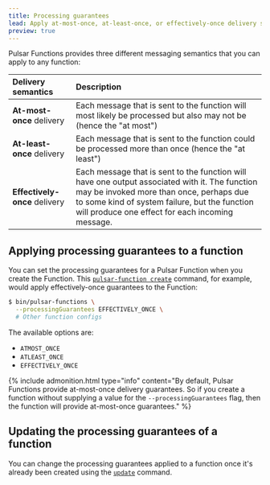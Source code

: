 ```yaml
---
title: Processing guarantees
lead: Apply at-most-once, at-least-once, or effectively-once delivery semantics to Pulsar Functions
preview: true
---
```


Pulsar Functions provides three different messaging semantics that you can apply to any function:

Delivery semantics | Description
:------------------|:-------
**At-most-once** delivery | Each message that is sent to the function will most likely be processed but also may not be (hence the "at most")
**At-least-once** delivery | Each message that is sent to the function could be processed more than once (hence the "at least")
**Effectively-once** delivery | Each message that is sent to the function will have one output associated with it. The function may be invoked more than once, perhaps due to some kind of system failure, but the function will produce one effect for each incoming message.

## Applying processing guarantees to a function

You can set the processing guarantees for a Pulsar Function when you create the Function. This [`pulsar-function create`](../../reference/CliTools#pulsar-admin-functions-create) command, for example, would apply effectively-once guarantees to the Function:

```bash
$ bin/pulsar-functions \
  --processingGuarantees EFFECTIVELY_ONCE \
  # Other function configs
```

The available options are:

* `ATMOST_ONCE`
* `ATLEAST_ONCE`
* `EFFECTIVELY_ONCE`

{% include admonition.html type="info" content="By default, Pulsar Functions provide at-most-once delivery guarantees. So if you create a function without supplying a value for the `--processingGuarantees` flag, then the function will provide at-most-once guarantees." %}

## Updating the processing guarantees of a function

You can change the processing guarantees applied to a function once it's already been created using the [`update`](../../reference/CliTools#pulsar-admin-functions-update) command.